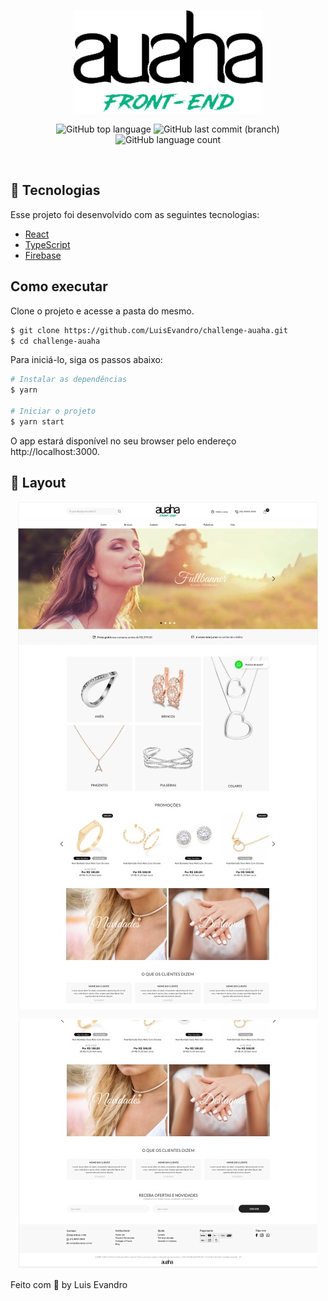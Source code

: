 <p align="center">
  <img src=".github/logo_front-end-new.png" alt="Auaha" />
</p>

<p align="center">
  <img alt="GitHub top language" src="https://img.shields.io/github/languages/top/LuisEvandro/challenge-auaha">
  <img alt="GitHub last commit (branch)" src="https://img.shields.io/github/last-commit/LuisEvandro/challenge-auaha/main">
  <img alt="GitHub language count" src="https://img.shields.io/github/languages/count/LuisEvandro/challenge-auaha">
</p>
<br>

## 🧪 Tecnologias

Esse projeto foi desenvolvido com as seguintes tecnologias:

- [React](https://reactjs.org)
- [TypeScript](https://www.typescriptlang.org/)
- [Firebase](https://firebase.google.com/)

## Como executar

Clone o projeto e acesse a pasta do mesmo.

```bash
$ git clone https://github.com/LuisEvandro/challenge-auaha.git
$ cd challenge-auaha
```

Para iniciá-lo, siga os passos abaixo:

```bash
# Instalar as dependências
$ yarn

# Iniciar o projeto
$ yarn start
```
O app estará disponível no seu browser pelo endereço http://localhost:3000.

## 🔖 Layout
<p align="center">
    <img src=".github/layout-topo.jpeg" alt="Layout Auaha 1" />
    <img src=".github/layout-rodape.jpeg" alt="Layout Auaha 2" />
</p>
Feito com 💜 by Luis Evandro